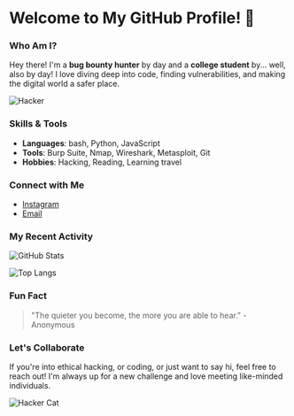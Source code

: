 # Welcome to My GitHub Profile! 👾

### Who Am I?
Hey there! I'm a **bug bounty hunter** by day and a **college student** by... well, also by day! I love diving deep into code, finding vulnerabilities, and making the digital world a safer place.

![Hacker](https://media.gifdb.com/discord-pfp-mysterious-unknown-hacker-h0pj930j5qjqu5m9.gif)

### Skills & Tools
- **Languages**: bash, Python, JavaScript
- **Tools**: Burp Suite, Nmap, Wireshark, Metasploit, Git
- **Hobbies**: Hacking, Reading, Learning travel

### Connect with Me
- [Instagram]()
- [Email](mailto:aswinsriram80@gmail.com)

### My Recent Activity
![GitHub Stats](https://github-readme-stats.vercel.app/api?username=yourusername&show_icons=true&theme=radical)

![Top Langs](https://github-readme-stats.vercel.app/api/top-langs/?username=yourusername&layout=compact&theme=radical)

### Fun Fact
> "The quieter you become, the more you are able to hear." - Anonymous

### Let's Collaborate
If you're into ethical hacking, or coding, or just want to say hi, feel free to reach out! I'm always up for a new challenge and love meeting like-minded individuals.

![Hacker Cat](https://i.gifer.com/ZbpB.gif)
